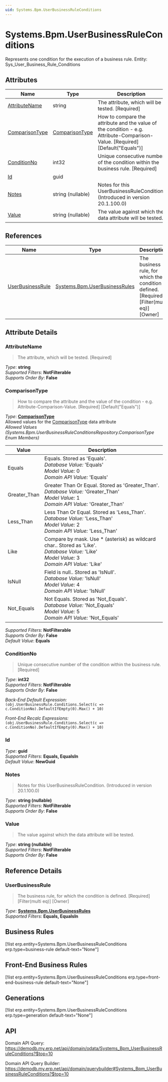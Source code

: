 ```yaml
---
uid: Systems.Bpm.UserBusinessRuleConditions
---
```

# Systems.Bpm.UserBusinessRuleConditions

Represents one condition for the execution of a business rule. Entity: Sys_User_Business_Rule_Conditions

## Attributes

| Name | Type | Description |
| ---- | ---- | --- |
| [AttributeName](Systems.Bpm.UserBusinessRuleConditions.md#attributename) | string | The attribute, which will be tested. [Required] 
| [ComparisonType](Systems.Bpm.UserBusinessRuleConditions.md#comparisontype) | [ComparisonType](Systems.Bpm.UserBusinessRuleConditions.md#comparisontype) | How to compare the attribute and the value of the condition - e.g. Attribute-Comparison-Value. [Required] [Default("Equals")] 
| [ConditionNo](Systems.Bpm.UserBusinessRuleConditions.md#conditionno) | int32 | Unique consecutive number of the condition within the business rule. [Required] 
| [Id](Systems.Bpm.UserBusinessRuleConditions.md#id) | guid |  
| [Notes](Systems.Bpm.UserBusinessRuleConditions.md#notes) | string (nullable) | Notes for this UserBusinessRuleCondition. (Introduced in version 20.1.100.0) 
| [Value](Systems.Bpm.UserBusinessRuleConditions.md#value) | string (nullable) | The value against which the data attribute will be tested. 

## References

| Name | Type | Description |
| ---- | ---- | --- |
| [UserBusinessRule](Systems.Bpm.UserBusinessRuleConditions.md#userbusinessrule) | [Systems.Bpm.UserBusinessRules](Systems.Bpm.UserBusinessRules.md) | The business rule, for which the condition is defined. [Required] [Filter(multi eq)] [Owner] |


## Attribute Details

### AttributeName

> The attribute, which will be tested. [Required]

_Type_: **string**  
_Supported Filters_: **NotFilterable**  
_Supports Order By_: **False**  

### ComparisonType

> How to compare the attribute and the value of the condition - e.g. Attribute-Comparison-Value. [Required] [Default("Equals")]

_Type_: **[ComparisonType](Systems.Bpm.UserBusinessRuleConditions.md#comparisontype)**  
Allowed values for the [ComparisonType](Systems.Bpm.UserBusinessRuleConditions.md#comparisontype) data attribute  
_Allowed Values (Systems.Bpm.UserBusinessRuleConditionsRepository.ComparisonType Enum Members)_  

| Value | Description |
| ---- | --- |
| Equals | Equals. Stored as 'Equals'. <br /> _Database Value:_ 'Equals' <br /> _Model Value:_ 0 <br /> _Domain API Value:_ 'Equals' |
| Greater_Than | Greater Than Or Equal. Stored as 'Greater_Than'. <br /> _Database Value:_ 'Greater_Than' <br /> _Model Value:_ 1 <br /> _Domain API Value:_ 'Greater_Than' |
| Less_Than | Less Than Or Equal. Stored as 'Less_Than'. <br /> _Database Value:_ 'Less_Than' <br /> _Model Value:_ 2 <br /> _Domain API Value:_ 'Less_Than' |
| Like | Compare by mask. Use * (asterisk) as wildcard char.. Stored as 'Like'. <br /> _Database Value:_ 'Like' <br /> _Model Value:_ 3 <br /> _Domain API Value:_ 'Like' |
| IsNull | Field is null.. Stored as 'IsNull'. <br /> _Database Value:_ 'IsNull' <br /> _Model Value:_ 4 <br /> _Domain API Value:_ 'IsNull' |
| Not_Equals | Not Equals. Stored as 'Not_Equals'. <br /> _Database Value:_ 'Not_Equals' <br /> _Model Value:_ 5 <br /> _Domain API Value:_ 'Not_Equals' |

_Supported Filters_: **NotFilterable**  
_Supports Order By_: **False**  
_Default Value_: **Equals**  

### ConditionNo

> Unique consecutive number of the condition within the business rule. [Required]

_Type_: **int32**  
_Supported Filters_: **NotFilterable**  
_Supports Order By_: **False**  

_Back-End Default Expression:_  
`(obj.UserBusinessRule.Conditions.Select(c => c.ConditionNo).DefaultIfEmpty(0).Max() + 10)`

_Front-End Recalc Expressions:_  
`(obj.UserBusinessRule.Conditions.Select(c => c.ConditionNo).DefaultIfEmpty(0).Max() + 10)`
### Id

_Type_: **guid**  
_Supported Filters_: **Equals, EqualsIn**  
_Default Value_: **NewGuid**  

### Notes

> Notes for this UserBusinessRuleCondition. (Introduced in version 20.1.100.0)

_Type_: **string (nullable)**  
_Supported Filters_: **NotFilterable**  
_Supports Order By_: **False**  

### Value

> The value against which the data attribute will be tested.

_Type_: **string (nullable)**  
_Supported Filters_: **NotFilterable**  
_Supports Order By_: **False**  


## Reference Details

### UserBusinessRule

> The business rule, for which the condition is defined. [Required] [Filter(multi eq)] [Owner]

_Type_: **[Systems.Bpm.UserBusinessRules](Systems.Bpm.UserBusinessRules.md)**  
_Supported Filters_: **Equals, EqualsIn**  



## Business Rules

[!list erp.entity=Systems.Bpm.UserBusinessRuleConditions erp.type=business-rule default-text="None"]

## Front-End Business Rules

[!list erp.entity=Systems.Bpm.UserBusinessRuleConditions erp.type=front-end-business-rule default-text="None"]

## Generations

[!list erp.entity=Systems.Bpm.UserBusinessRuleConditions erp.type=generation default-text="None"]

## API

Domain API Query:
<https://demodb.my.erp.net/api/domain/odata/Systems_Bpm_UserBusinessRuleConditions?$top=10>

Domain API Query Builder:
<https://demodb.my.erp.net/api/domain/querybuilder#Systems_Bpm_UserBusinessRuleConditions?$top=10>

